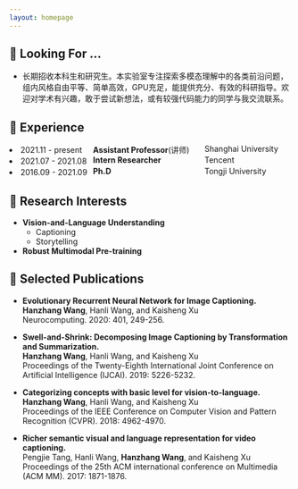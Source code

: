 ```yaml
---
layout: homepage
---
```


## 👀 Looking For …

- <p style="font-size: 14px;">长期招收本科生和研究生。本实验室专注探索多模态理解中的各类前沿问题，组内风格自由平等、简单高效，GPU充足，能提供充分、有效的科研指导。欢迎对学术有兴趣，敢于尝试新想法，或有较强代码能力的同学与我交流联系。</p>

## 🚞 Experience
<li style="position: relative;">
  2021.11 - present
  <span style="position: absolute; left: 150px;"><strong>Assistant Professor</strong>(讲师)</span>
　<span style="position: absolute; left: 350px;">Shanghai University</span>
</li>
<li style="position: relative;">
  2021.07 - 2021.08
  <span style="position: absolute; left: 150px;"><strong>Intern Researcher</strong></span>
　<span style="position: absolute; left: 350px;">Tencent</span>
</li>
<li style="position: relative;">
  2016.09 - 2021.09
  <span style="position: absolute; left: 150px;"><strong>Ph.D</strong></span>
　<span style="position: absolute; left: 350px;">Tongji University</span>
</li>

## 💖 Research Interests

- **Vision-and-Language Understanding**
  - Captioning
  - Storytelling
- **Robust Multimodal Pre-training**

## 🔮 Selected Publications

- **Evolutionary Recurrent Neural Network for Image Captioning.**
  <br>
  **Hanzhang Wang**, Hanli Wang, and Kaisheng Xu
  <br>
  Neurocomputing. 2020: 401, 249-256.

- **Swell-and-Shrink: Decomposing Image Captioning by Transformation and Summarization.**
  <br>
  **Hanzhang Wang**, Hanli Wang, and Kaisheng Xu
  <br>Proceedings of the Twenty-Eighth International Joint Conference on Artificial Intelligence (IJCAI). 2019: 5226-5232.

- **Categorizing concepts with basic level for vision-to-language.**
  <br>
  **Hanzhang Wang**, Hanli Wang, and Kaisheng Xu
  <br>
  Proceedings of the IEEE Conference on Computer Vision and Pattern Recognition (CVPR). 2018: 4962-4970.

- **Richer semantic visual and language representation for video captioning.**
  <br>
  Pengjie Tang, Hanli Wang, **Hanzhang Wang**, and Kaisheng Xu
  <br>
  Proceedings of the 25th ACM international conference on Multimedia (ACM MM). 2017: 1871-1876.

